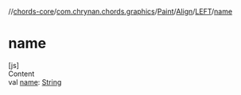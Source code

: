 //[chords-core](../../../../../index.md)/[com.chrynan.chords.graphics](../../../index.md)/[Paint](../../index.md)/[Align](../index.md)/[LEFT](index.md)/[name](name.md)



# name  
[js]  
Content  
val [name](name.md): [String](https://kotlinlang.org/api/latest/jvm/stdlib/kotlin/-string/index.html)  




